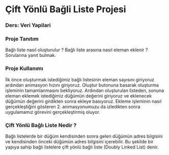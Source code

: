 # Çift Yönlü Bağli Liste Projesi
### Ders: Veri Yapilari
### Proje Tanıtım
Bağlı liste nasıl oluşturulur ? Bağlı liste arasına nasıl eleman eklenir ? Sorularına yanıt bulmak.
### Proje Kullanımı
İlk önce oluşturmak istediğimiz bağlı listesinin eleman sayısını giriyoruz ardından animasyon hızını giriyoruz.
Oluştur butonuna basarak oluşturma işleminin tamamlanmasını bekliyoruz.
Ardından oluşturulan listeden, sonuna eleman eklemek istediğimiz düğümün değerini giriyoruz ve eklenecek düğümün değerini girdikten sonra ekleye basıyoruz.
Ekleme işleminin nasıl gerçekleştiğini gösteren 2. animasyonumuzu da izledikten sonra uygulamamız görevini gerçekleştirmiş oluyor.
### Çift Yönlü Bağlı Liste Nedir ?
  Bağlı listelerde bir düğüm kendisinden sonra gelen düğümün adres bilgisini ve kendisinden önceki düğümün adres bilgisini içerebilir. Bu şekilde bir yapıya sahip bağlı listelere çift yönlü bağlı liste (Doubly Linked List) denir.


